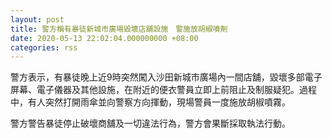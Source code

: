 ```yaml
---
layout: post
title: 警方稱有暴徒新城市廣場毀壞店舖設施　警施放胡椒噴劑
date: 2020-05-13 22:02:04.000000000 +08:00
categories: rss
---
```


警方表示，有暴徒晚上近9時突然闖入沙田新城市廣場內一間店舖，毀壞多部電子屏幕、電子儀器及其他設施，在附近的便衣警員立即上前阻止及制服疑犯。過程中，有人突然打開雨傘並向警察方向揮動，現場警員一度施放胡椒噴霧。

警方警告暴徒停止破壞商舖及一切違法行為，警方會果斷採取執法行動。
